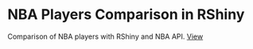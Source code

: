 # NBA Players Comparison in RShiny

Comparison of NBA players with RShiny and NBA API. [View](https://armansujoyan.shinyapps.io/nba-stats/)
